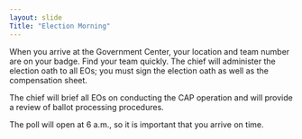 ```yaml
---
layout: slide
Title: "Election Morning"
---
```


When you arrive at the Government Center, your location and team number are on your badge.  Find your team quickly.  The chief will administer the election oath to all EOs; you must sign the election oath as well as the compensation sheet.

The chief will brief all EOs on conducting the CAP operation and will provide a review of ballot processing procedures.

The poll will open at 6 a.m., so it is important that you arrive on time.
